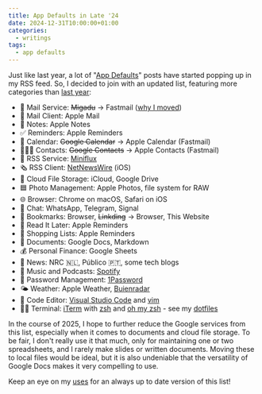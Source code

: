 ```yaml
---
title: App Defaults in Late '24
date: 2024-12-31T10:00:00+01:00
categories:
  - writings
tags:
  - app defaults
---
```


Just like last year, a lot of "[App Defaults](https://defaults.rknight.me/)" posts have started popping up in my RSS feed. So, I decided to join with an updated list, featuring more categories than [last year](/2023/11/08/app-defaults/):

- 📮 Mail Service: ~~Migadu~~ → Fastmail ([why I moved](/2024/01/02/moving-to-fastmail/))
- 📨 Mail Client: Apple Mail
- 📝 Notes: Apple Notes
- ✅ Reminders: Apple Reminders
- 📆 Calendar: ~~Google Calendar~~ → Apple Calendar (Fastmail)
- 🙍🏻‍♂️ Contacts: ~~Google Contacts~~ → Apple Contacts (Fastmail)
- 📖 RSS Service: [Miniflux](https://miniflux.app/)
- 🗞️ RSS Client: [NetNewsWire](https://netnewswire.com/) (iOS)
- 📁 Cloud File Storage: iCloud, Google Drive
- 🟦 Photo Management: Apple Photos, file system for RAW
- 🌐 Browser: Chrome on macOS, Safari on iOS
- 💬 Chat: WhatsApp, Telegram, Signal
- 🔖 Bookmarks: Browser, ~~Linkding~~ → Browser, This Website
- 📑 Read It Later: Apple Reminders
- 🛒 Shopping Lists: Apple Reminders
- 📄 Documents: Google Docs, Markdown
- 💰 Personal Finance: Google Sheets
- 📰 News: NRC 🇳🇱, Público 🇵🇹, some tech blogs
- 🎵 Music and Podcasts: [Spotify](https://spotify.com/)
- 🔐 Password Management: [1Password](https://1password.com/)
- 🌤️ Weather: Apple Weather, [Buienradar](https://www.buienradar.nl/)
- 🧮 Code Editor: [Visual Studio Code](https://code.visualstudio.com/) and [vim](https://www.vim.org/)
- 👨‍💻 Terminal: [iTerm](https://iterm2.com/) with [zsh](https://en.wikipedia.org/wiki/Z_shell) and [oh my zsh](https://ohmyz.sh/) - see my [dotfiles](https://github.com/hacdias/dotfiles)

In the course of 2025, I hope to further reduce the Google services from this list, especially when it comes to documents and cloud file storage. To be fair, I don't really use it that much, only for maintaining one or two spreadsheets, and I rarely make slides or written documents. Moving these to local files would be ideal, but it is also undeniable that the versatility of Google Docs makes it very compelling to use.

Keep an eye on my [uses](/uses/#software) for an always up to date version of this list!

